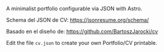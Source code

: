 A minimalist portfolio configurable via JSON with Astro.

Schema del JSON de CV:
https://jsonresume.org/schema/

Basado en el diseño de:
https://github.com/BartoszJarocki/cv

Edit the file `cv.json` to create your own Portfolio/CV printable. 
